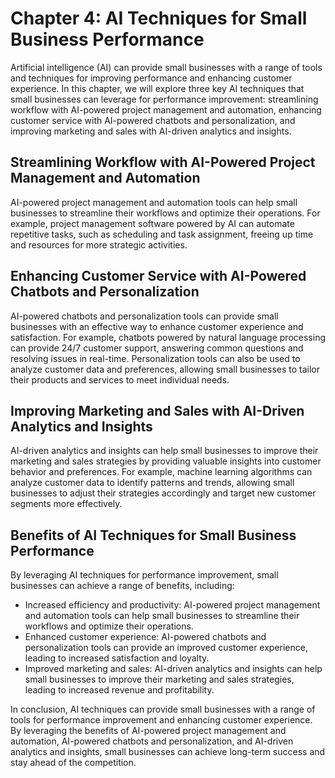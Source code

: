Chapter 4: AI Techniques for Small Business Performance
=======================================================

Artificial intelligence (AI) can provide small businesses with a range of tools and techniques for improving performance and enhancing customer experience. In this chapter, we will explore three key AI techniques that small businesses can leverage for performance improvement: streamlining workflow with AI-powered project management and automation, enhancing customer service with AI-powered chatbots and personalization, and improving marketing and sales with AI-driven analytics and insights.

Streamlining Workflow with AI-Powered Project Management and Automation
-----------------------------------------------------------------------

AI-powered project management and automation tools can help small businesses to streamline their workflows and optimize their operations. For example, project management software powered by AI can automate repetitive tasks, such as scheduling and task assignment, freeing up time and resources for more strategic activities.

Enhancing Customer Service with AI-Powered Chatbots and Personalization
-----------------------------------------------------------------------

AI-powered chatbots and personalization tools can provide small businesses with an effective way to enhance customer experience and satisfaction. For example, chatbots powered by natural language processing can provide 24/7 customer support, answering common questions and resolving issues in real-time. Personalization tools can also be used to analyze customer data and preferences, allowing small businesses to tailor their products and services to meet individual needs.

Improving Marketing and Sales with AI-Driven Analytics and Insights
-------------------------------------------------------------------

AI-driven analytics and insights can help small businesses to improve their marketing and sales strategies by providing valuable insights into customer behavior and preferences. For example, machine learning algorithms can analyze customer data to identify patterns and trends, allowing small businesses to adjust their strategies accordingly and target new customer segments more effectively.

Benefits of AI Techniques for Small Business Performance
--------------------------------------------------------

By leveraging AI techniques for performance improvement, small businesses can achieve a range of benefits, including:

* Increased efficiency and productivity: AI-powered project management and automation tools can help small businesses to streamline their workflows and optimize their operations.
* Enhanced customer experience: AI-powered chatbots and personalization tools can provide an improved customer experience, leading to increased satisfaction and loyalty.
* Improved marketing and sales: AI-driven analytics and insights can help small businesses to improve their marketing and sales strategies, leading to increased revenue and profitability.

In conclusion, AI techniques can provide small businesses with a range of tools for performance improvement and enhancing customer experience. By leveraging the benefits of AI-powered project management and automation, AI-powered chatbots and personalization, and AI-driven analytics and insights, small businesses can achieve long-term success and stay ahead of the competition.
